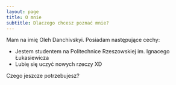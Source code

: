 ```yaml
---
layout: page
title: O mnie   
subtitle: Dlaczego chcesz poznać mnie? 
---
```


Mam na imię Oleh Danchivskyi. Posiadam następujące cechy:

- Jestem studentem na Politechnice Rzeszowskiej im. Ignacego Łukasiewicza
- Lubię się uczyć nowych rzeczy XD

Czego jeszcze potrzebujesz?